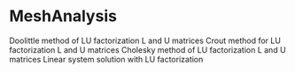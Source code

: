 # MeshAnalysis

Doolittle method of LU factorization L and U matrices
Crout method for LU factorization L and U matrices
Cholesky method of LU factorization L and U matrices
Linear system solution with LU factorization
